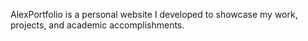 AlexPortfolio is a personal website I developed to showcase my work, projects, and academic accomplishments.
